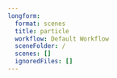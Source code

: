 ```yaml
---
longform:
  format: scenes
  title: particle
  workflow: Default Workflow
  sceneFolder: /
  scenes: []
  ignoredFiles: []
---
```

